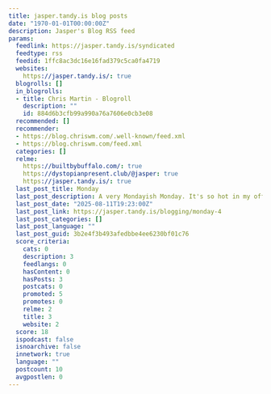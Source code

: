 ```yaml
---
title: jasper.tandy.is blog posts
date: "1970-01-01T00:00:00Z"
description: Jasper's Blog RSS feed
params:
  feedlink: https://jasper.tandy.is/syndicated
  feedtype: rss
  feedid: 1ffc8ac3dc16e16fad379c5ca0fa4719
  websites:
    https://jasper.tandy.is/: true
  blogrolls: []
  in_blogrolls:
  - title: Chris Martin - Blogroll
    description: ""
    id: 884d6b3cfb99a990a76a7606e0cb3e08
  recommended: []
  recommender:
  - https://blog.chriswm.com/.well-known/feed.xml
  - https://blog.chriswm.com/feed.xml
  categories: []
  relme:
    https://builtbybuffalo.com/: true
    https://dystopianpresent.club/@jasper: true
    https://jasper.tandy.is/: true
  last_post_title: Monday
  last_post_description: A very Mondayish Monday. It's so hot in my office.
  last_post_date: "2025-08-11T19:23:00Z"
  last_post_link: https://jasper.tandy.is/blogging/monday-4
  last_post_categories: []
  last_post_language: ""
  last_post_guid: 3b2e4f3b493afedbbe4ee6230bf01c76
  score_criteria:
    cats: 0
    description: 3
    feedlangs: 0
    hasContent: 0
    hasPosts: 3
    postcats: 0
    promoted: 5
    promotes: 0
    relme: 2
    title: 3
    website: 2
  score: 18
  ispodcast: false
  isnoarchive: false
  innetwork: true
  language: ""
  postcount: 10
  avgpostlen: 0
---
```

